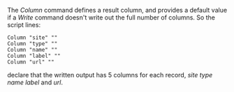 The *Column* command defines a result column, and provides a
	default value if a *Write* command doesn't write out the full
	number of columns.  So the script lines:

~~~
Column "site" ""
Column "type" ""
Column "name" ""
Column "label" ""
Column "url" ""
~~~

declare that the written output has 5 columns for each record,
	*site* *type* *name* *label* and *url*.
